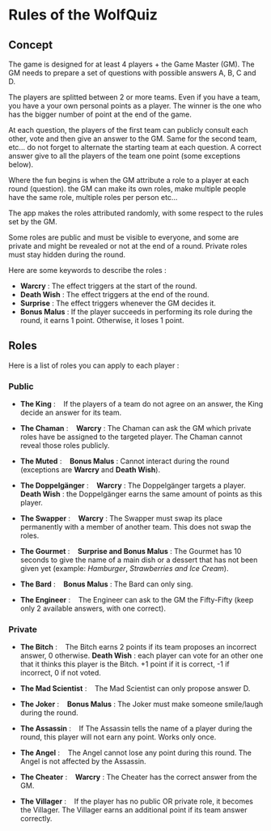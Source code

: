 # Rules of the WolfQuiz

## Concept

The game is designed for at least 4 players + the Game Master (GM). The GM needs to prepare a set of questions with possible answers A, B, C and D. 

The players are splitted between 2 or more teams. Even if you have a team, you have a your own personal points as a player. The winner is the one who has the bigger number of point at the end of the game.

At each question, the players of the first team can publicly consult each other, vote and then give an answer to the GM. Same for the second team, etc... do not forget to alternate the starting team at each question. A correct answer give to all the players of the team one point (some exceptions below).

Where the fun begins is when the GM attribute a role to a player at each round (question). the GM can make its own roles, make multiple people have the same role, multiple roles per person etc...

The app makes the roles attributed randomly, with some respect to the rules set by the GM.

Some roles are public and must be visible to everyone, and some are private and might be revealed or not at the end of a round. Private roles must stay hidden during the round.

Here are some keywords to describe the roles :
* **Warcry** : The effect triggers at the start of the round.
* **Death Wish** : The effect triggers at the end of the round.
* **Surprise** : The effect triggers whenever the GM decides it.
* **Bonus Malus** : If the player succeeds in performing its role during the round, it earns 1 point. Otherwise, it loses 1 point.

## Roles

Here is a list of roles you can apply to each player :

### Public

 * **The King** : &nbsp;&nbsp; If the players of a team do not agree on an answer, the King decide an answer for its team.  
  
 * **The Chaman** : &nbsp;&nbsp; **Warcry** : The Chaman can ask the GM which private roles have be assigned to the targeted player. The Chaman cannot reveal those roles publicly.
  
 * **The Muted** : &nbsp;&nbsp; **Bonus Malus** : Cannot interact during the round (exceptions are **Warcry** and **Death Wish**).
  
 * **The Doppelgänger** : &nbsp;&nbsp; **Warcry** : The Doppelgänger targets a player. &nbsp;&nbsp; **Death Wish** : the Doppelgänger earns the same amount of points as this player.
  
 * **The Swapper** : &nbsp;&nbsp; **Warcry** : The Swapper must swap its place permanently with a member of another team. This does not swap the roles.
  
 * **The Gourmet** : &nbsp;&nbsp; **Surprise and Bonus Malus** : The Gourmet has 10 seconds to give the name of a main dish or a dessert that has not been given yet (example: *Hamburger*, *Strawberries and Ice Cream*).

 * **The Bard** : &nbsp;&nbsp; **Bonus Malus** : The Bard can only sing.
   
 * **The Engineer** : &nbsp;&nbsp; The Engineer can ask to the GM the Fifty-Fifty (keep only 2 available answers, with one correct).


### Private

 * **The Bitch** : &nbsp;&nbsp; The Bitch earns 2 points if its team proposes an incorrect answer, 0 otherwise. **Death Wish** : each player can vote for an other one that it thinks this player is the Bitch. +1 point if it is correct, -1 if incorrect, 0 if not voted.

 * **The Mad Scientist** : &nbsp;&nbsp; The Mad Scientist can only propose answer D.
  
 * **The Joker** : &nbsp;&nbsp; **Bonus Malus** : The Joker must make someone smile/laugh during the round. 
  
 * **The Assassin** : &nbsp;&nbsp; If The Assassin tells the name of a player during the round, this player will not earn any point. Works only once.
 
 * **The Angel** : &nbsp;&nbsp; The Angel cannot lose any point during this round. The Angel is not affected by the Assassin.

 * **The Cheater** : &nbsp;&nbsp; **Warcry** : The Cheater has the correct answer from the GM.

 * **The Villager** : &nbsp;&nbsp; If the player has no public OR private role, it becomes the Villager. The Villager earns an additional point if its team answer correctly.


